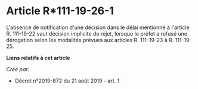 # Article R*111-19-26-1

L'absence de notification d'une décision dans le délai mentionné à l'article R. 111-19-22 vaut décision implicite de rejet,
lorsque le préfet a refusé une dérogation selon les modalités prévues aux articles R. 111-19-23 à R. 111-19-25.

**Liens relatifs à cet article**

_Créé par_:

  - Décret n°2019-872 du 21 août 2019 - art. 1
